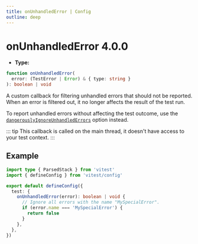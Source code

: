 ```yaml
---
title: onUnhandledError | Config
outline: deep
---
```


# onUnhandledError <CRoot /> <Version>4.0.0</Version>

- **Type:**

```ts
function onUnhandledError(
  error: (TestError | Error) & { type: string }
): boolean | void
```

A custom callback for filtering unhandled errors that should not be reported. When an error is filtered out, it no longer affects the result of the test run.

To report unhandled errors without affecting the test outcome, use the [`dangerouslyIgnoreUnhandledErrors`](/config/dangerouslyignoreunhandlederrors) option instead.

::: tip
This callback is called on the main thread, it doesn't have access to your test context.
:::

## Example

```ts
import type { ParsedStack } from 'vitest'
import { defineConfig } from 'vitest/config'

export default defineConfig({
  test: {
    onUnhandledError(error): boolean | void {
      // Ignore all errors with the name "MySpecialError".
      if (error.name === 'MySpecialError') {
        return false
      }
    },
  },
})
```
